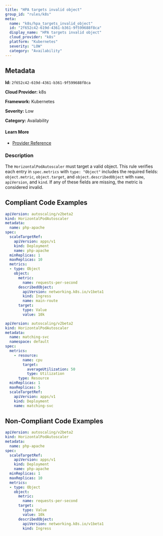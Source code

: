 ```yaml
---
title: "HPA targets invalid object"
group_id: "rules/k8s"
meta:
  name: "k8s/hpa_targets_invalid_object"
  id: "2f652c42-619d-4361-b361-9f599688f8ca"
  display_name: "HPA targets invalid object"
  cloud_provider: "k8s"
  platform: "Kubernetes"
  severity: "LOW"
  category: "Availability"
---
```

## Metadata

**Id:** `2f652c42-619d-4361-b361-9f599688f8ca`

**Cloud Provider:** k8s

**Framework:** Kubernetes

**Severity:** Low

**Category:** Availability

#### Learn More

 - [Provider Reference](https://kubernetes.io/docs/tasks/run-application/horizontal-pod-autoscale-walkthrough/)

### Description

 The `HorizontalPodAutoscaler` must target a valid object. This rule verifies each entry in `spec.metrics` with `type: "Object"` includes the required fields: `object.metric`, `object.target`, and `object.describedObject` with `name`, `apiVersion`, and `kind`. If any of these fields are missing, the metric is considered invalid.


## Compliant Code Examples
```yaml
apiVersion: autoscaling/v2beta2
kind: HorizontalPodAutoscaler
metadata:
  name: php-apache
spec:
  scaleTargetRef:
    apiVersion: apps/v1
    kind: Deployment
    name: php-apache
  minReplicas: 1
  maxReplicas: 10
  metrics:
  - type: Object
    object:
      metric:
        name: requests-per-second
      describedObject:
        apiVersion: networking.k8s.io/v1beta1
        kind: Ingress
        name: main-route
      target:
        type: Value
        value: 10k

```

```yaml
apiVersion: autoscaling/v2beta2
kind: HorizontalPodAutoscaler
metadata:
  name: matching-svc
  namespace: default
spec:
  metrics:
    - resource:
        name: cpu
        target:
          averageUtilization: 50
          type: Utilization
      type: Resource
  minReplicas: 1
  maxReplicas: 5
  scaleTargetRef:
    apiVersion: apps/v1
    kind: Deployment
    name: matching-svc

```
## Non-Compliant Code Examples
```yaml
apiVersion: autoscaling/v2beta2
kind: HorizontalPodAutoscaler
metadata:
  name: php-apache
spec:
  scaleTargetRef:
    apiVersion: apps/v1
    kind: Deployment
    name: php-apache
  minReplicas: 1
  maxReplicas: 10
  metrics:
  - type: Object
    object:
      metric:
        name: requests-per-second
      target:
        type: Value
        value: 10k
      describedObject:
        apiVersion: networking.k8s.io/v1beta1
        kind: Ingress

```
